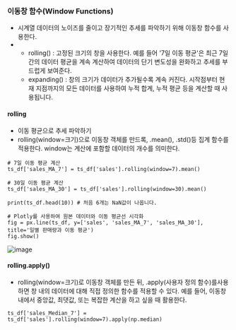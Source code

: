 ### 이동창 함수(Window Functions)
+ 시계열 데이터의 노이즈를 줄이고 장기적인 추세를 파악하기 위해 이동창 함수를 사용한다.
+   + rolling() : 고정된 크기의 창을 사용한다. 예를 들어 '7일 이동 평균'은 최근 7일 간의 데이터 평균을 계속 계산하여 데이터의 단기 변도성을 완화하고 추세를 부드럽게 보여준다.
    + expanding() : 창의 크기가 데이터가 추가될수록 계속 커진다. 시작점부터 현재 지점까지의 모든 데이터를 사용하여 누적 합계, 누적 평균 등을 계산할 때 사용됩니다.

#### rolling 
+ 이동 평균으로 추세 파악하기
+ rolling(window=크기)으로 이동창 객체를 만드록, .mean(), .std()등 집계 함수를 적용한다. window는 계산에 포함할 데이터의 개수를 의미한다.
```
# 7일 이동 평균 계산
ts_df['sales_MA_7'] = ts_df['sales'].rolling(window=7).mean()

# 30일 이동 평균 계산
ts_df['sales_MA_30'] = ts_df['sales'].rolling(window=30).mean()

print(ts_df.head(10)) # 처음 6개는 NaN값이 나옵니다.

# Plotly를 사용하여 원본 데이터와 이동 평균선 시각화
fig = px.line(ts_df, y=['sales', 'sales_MA_7', 'sales_MA_30'], title='일별 판매량과 이동 평균')
fig.show()
```
![image](https://github.com/user-attachments/assets/f850cc85-c756-4a42-9ce6-1816c9a81e6a)

#### rolling.apply()
+ rolling(window=크기)로 이동창 객체를 만든 뒤, .apply(사용자 정의 함수)를사용하면 창 내의 데이터에 대해 직접 정의한 함수를 적용할 수 있다. 예를 들어, 이동창 내에서 중앙값, 최댓값, 또는 복잡한 계산을 하고 싶을 때 활용한다.
```
ts_df['sales_Median_7'] = ts_df['sales'].rolling(window=7).apply(np.median)
```

